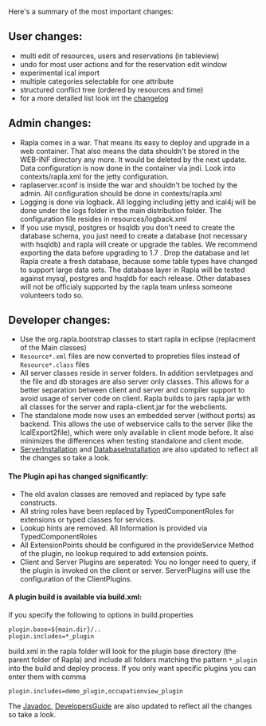 Here's a summary of the most important changes:

## User changes: ##

  * multi edit of resources, users and reservations (in tableview)
  * undo for most user actions and for the reservation edit window
  * experimental ical import
  * multiple categories selectable for one attribute
  * structured conflict tree (ordered by resources and time)
  * for a more detailed list look int the [changelog](http://code.google.com/p/rapla/issues/list?can=1&q=Milestone%3D1.7++status%3AFixed)

## Admin changes: ##


  * Rapla comes in a war. That means its easy to deploy and upgrade in a web container. That also means the data shouldn't be stored in the WEB-INF directory any more. It would be deleted by the next update. Data configuration is now done in the container via jndi. Look into contexts/rapla.xml for the jetty configuration.
  * raplaserver.xconf is inside the war and shouldn't be toched by the admin. All configuration should be done in contexts/rapla.xml
  * Logging is done via logback. All logging including jetty and ical4j will be done under the logs folder in the main distribution folder. The configuration file resides in resources/logback.xml
  * If you use mysql, postgres or hsqldb you don't need to create the database schema, you just need to create a database (not necessary with hsqldb) and rapla will create or upgrade the tables. We recommend exporting the data before upgrading to 1.7 . Drop the database and let Rapla create a fresh database, because some table types have changed to support large data sets. The database layer in Rapla will be tested against mysql, postgres and hsqldb for each release. Other databases will not be officialy supported by the rapla team unless someone volunteers todo so.

## Developer changes: ##

  * Use the org.rapla.bootstrap classes to start rapla in eclipse (replacment of the Main classes)
  * `Resource*.xml` files are now converted to propreties files instead of `Resource*.class` files
  * All server classes reside in server folders. In addition servletpages and the file and db storages are also server only classes. This allows for a better separation between client and server and compiler support to avoid usage of server code on client. Rapla builds to jars rapla.jar with all classes for the server and rapla-client.jar for the webclients.
  * The standalone mode now uses an embedded server (without ports)  as backend. This allows the use of webservice calls to the server (like the IcalExport2file), which were only available in client mode before. It also minimizes the differences when testing standalone and client mode.
  * [ServerInstallation](ServerInstallation.md) and [DatabaseInstallation](DatabaseInstallation.md) are also updated to reflect all the changes so take a look.

#### The Plugin api has changed significantly: ####

  * The old avalon classes are removed and replaced by type safe constructs.
  * All string roles have been replaced by TypedComponentRoles for extensions or typed classes for services.
  * Lookup hints are removed. All Information is provided via TypedComponentRoles
  * All ExtensionPoints should be configured in the provideService Method of the plugin, no lookup required to add extension points.
  * Client and Server Plugins are seperated: You no longer need to query, if the plugin is invoked on the client or server. ServerPlugins will use the configuration of the ClientPlugins.

#### A plugin build is available via build.xml: ####

if you specify the following to options in build.properties
```
plugin.base=${main.dir}/..
plugin.includes=*_plugin
```
build.xml in the rapla folder will look for the plugin base directory (the parent folder of Rapla) and include all folders matching the pattern `*_plugin` into the build and deploy process. If you only want specific plugins you can enter them with comma
```
plugin.includes=demo_plugin,occupationview_plugin
```

The [Javadoc](http://rapla.googlecode.com/svn/trunk/javadoc/index.html), [DevelopersGuide](DevelopersGuide.md) are also updated to reflect all the changes so take a look.